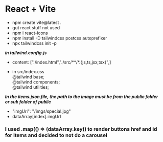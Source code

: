 # React + Vite

- npm create vite@latest .
- gut react stuff not used
- npm i react-icons
- npm install -D tailwindcss postcss autoprefixer 
- npx tailwindcss init -p

***in tailwind.config.js***
- content: ["./index.html","./src/**/*.{js,ts,jsx,tsx}",]

- in src/index.css  
@tailwind base;  
@tailwind components;  
@tailwind utilities;

***In the items.json file, the path to the image must be from the public folder or sub folder of public***
- "imgUrl": "/imgs/special.jpg"
- dataArray[index].imgUrl

### I used .map(() => (dataArray.key)) to render buttons href and id for items and decided to not do a carousel